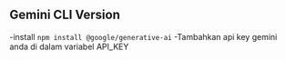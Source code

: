 ## Gemini CLI Version 
-install ```npm install @google/generative-ai```
-Tambahkan api key gemini anda di dalam variabel API_KEY
